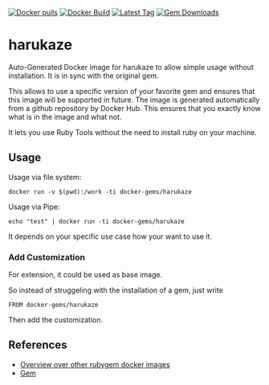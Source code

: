 [![Docker pulls](https://img.shields.io/docker/pulls/rubygem/harukaze.svg)](https://hub.docker.com/r/rubygem/harukaze/)
[![Docker Build](https://img.shields.io/docker/automated/rubygem/harukaze.svg)](https://hub.docker.com/r/rubygem/harukaze/)
[![Latest Tag](https://img.shields.io/github/tag/docker-rubygem/harukaze.svg)](https://hub.docker.com/r/rubygem/harukaze/)
[![Gem Downloads](https://img.shields.io/gem/dt/harukaze.svg)](https://rubygems.org/gems/harukaze/)
# harukaze

Auto-Generated Docker image for harukaze to allow simple usage without installation.
It is in sync with the original gem.

This allows to use a specific version of your favorite gem and ensures that this image will be supported in future.
The image is generated automatically from a github repository by Docker Hub.
This ensures that you exactly know what is in the image and what not.

It lets you use Ruby Tools without the need to install ruby on your machine.

## Usage

Usage via file system:

`docker run -v $(pwd):/work -ti docker-gems/harukaze`

Usage via Pipe:

`echo "test" | docker run -ti docker-gems/harukaze`

It depends on your specific use case how your want to use it.

### Add Customization

For extension, it could be used as base image.

So instead of struggeling with the installation of a gem, just write

`FROM docker-gems/harukaze`

Then add the customization.

## References

 - [Overview over other rubygem docker images](https://github.com/thinkbot/docker-rubygem)
 - [Gem](https://rubygems.org/gems/harukaze/)
